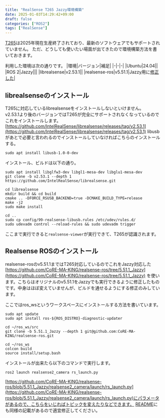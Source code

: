 ```yaml
---
title: "RealSense T265 Jazzy環境構築"
date: 2025-01-03T14:29:42+09:00
draft: false
categories: ["ROS2"]
tags: ["RealSense"]
---
```

[T265](https://www.intelrealsense.com/visual-inertial-tracking-case-study/)は2025年現在生産終了されており、最新のソフトウェアでもサポートされていません。
ただ、どうしても使いたい場面が出てきたので環境構築方法を書いておきます。  

利用した環境は次の通りです。
|環境|バージョン|補足|
|-|-|-|
|Ubuntu|24.04||
|ROS 2|Jazzy|||
|librealsense|v2.53.1||
|realsense-ros|v5.51.1|Jazzy用に[修正した](https://github.com/CoRE-MA-KING/realsense-ros/tree/5.51.1_Jazzy)|

## librealsenseのインストール
T265に対応しているlibrealsenseをインストールしないといけません。  
v2.53.1より後のバージョンではT265が完全にサポートされなくなっているのでこれをインストールします。
[https://github.com/IntelRealSense/librealsense/releases/tag/v2.53.1](https://github.com/IntelRealSense/librealsense/releases/tag/v2.53.1)
libusbがあとで必要と言われるのでインストールしていなければこちらのインストールする。
```
sudo apt install libusb-1.0-0-dev
```

インストール、ビルドは以下の通り。
```
sudo apt install libglfw3-dev libgl1-mesa-dev libglu1-mesa-dev
git clone -b v2.53.1 --depth 1 https://github.com/IntelRealSense/librealsense.git

cd librealsense
mkdir build && cd build
cmake .. -DFORCE_RSUSB_BACKEND=true -DCMAKE_BUILD_TYPE=release
make -j2
sudo make install

cd ..
sudo cp config/99-realsense-libusb.rules /etc/udev/rules.d/
sudo udevadm control --reload-rules && sudo udevadm trigger

```
ここまで実行できると```realsense-viewer```が実行できて、T265が認識されます。

## Realsense ROSのインストール
realsense-rosのv5.51.1まではT265対応しているのでこれをJazzy対応した
[https://github.com/CoRE-MA-KING/realsense-ros/tree/5.51.1_Jazzy](https://github.com/CoRE-MA-KING/realsense-ros/tree/5.51.1_Jazzy)
を使います。こちらはオリジナルのv5.51.1をJazzyでも実行できるように修正したものです。中身はほぼ変えていませんが、ビルドを通せるようにする修正のみしています。

ここではros_wsというワークスペースにインストールする方法を書いています。
```
sudo apt update
sudo apt install ros-${ROS_DISTRO}-diagnostic-updater

cd ~/ros_ws/src
git clone -b 5.51.1_Jazzy --depth 1 git@github.com:CoRE-MA-KING/realsense-ros.git

cd ~/ros_ws
colcon build
source install/setup.bash
```
インストールが出来たら以下のコマンドで実行します。

```
ros2 launch realsense2_camera rs_launch.py
```
[https://github.com/CoRE-MA-KING/realsense-ros/blob/5.51.1_Jazzy/realsense2_camera/launch/rs_launch.py](https://github.com/CoRE-MA-KING/realsense-ros/blob/5.51.1_Jazzy/realsense2_camera/launch/rs_launch.py)にパラメータがあるので、こちらをいじればトピックを変えたりなどできます。
[README](https://github.com/CoRE-MA-KING/realsense-ros/tree/5.51.1_Jazzy?tab=readme-ov-file#available-parameters)にも同様の記載があるので適宜修正してください。